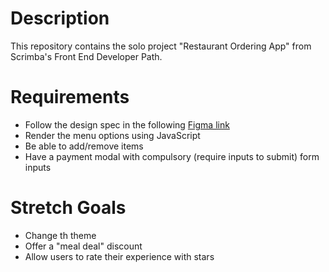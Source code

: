 # Description
This repository contains the solo project "Restaurant Ordering App" from Scrimba's Front End Developer Path.

# Requirements
- Follow the design spec in the following [Figma link](https://www.figma.com/design/ZIDFJebBelZ3k9KbQGGo9q/Mobile-Restaurant-Menu-(Copy)?node-id=0-1&p=f&t=JZe99ekxXpf1KTn5-0)
- Render the menu options using JavaScript
- Be able to add/remove items
- Have a payment modal with compulsory (require inputs to submit) form inputs

# Stretch Goals
- Change th theme
- Offer a "meal deal" discount
- Allow users to rate their experience with stars

